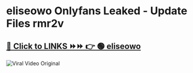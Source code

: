 
 # eliseowo Onlyfans Leaked - Update Files rmr2v

## <h2><a href="https://clipsfans.com/eliseowo&ref=git">🔗 Click to LINKS ⏩⏩ 👉 🟢 eliseowo </a></h2>

<a href="https://clipsfans.com/eliseowo&ref=git" rel="nofollow" data-target="animated-image.originalLink"><img src="https://i.ibb.co.com/xMMVF88/686577567.gif" alt="Viral Video Original" style="max-width: 100%; display: inline-block;" data-target="animated-image.originalImage"></a>

